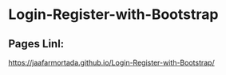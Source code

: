 # Login-Register-with-Bootstrap
## Pages Linl:
https://jaafarmortada.github.io/Login-Register-with-Bootstrap/
